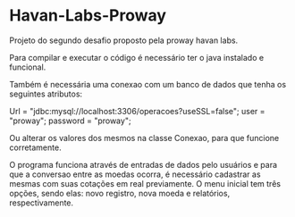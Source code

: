 # Havan-Labs-Proway
Projeto do segundo desafio proposto pela proway havan labs.

Para compilar e executar o código é necessário ter o java instalado e funcional.

Também é necessária uma conexao com um banco de dados que tenha os seguintes atributos:

Url = "jdbc:mysql://localhost:3306/operacoes?useSSL=false";
user = "proway";
password = "proway";

Ou alterar os valores dos mesmos na classe Conexao, para que funcione corretamente.

O programa funciona através de entradas de dados pelo usuários e para que a conversao entre as moedas ocorra, é necessário cadastrar as mesmas com suas cotações em real previamente.
O menu inicial tem três opções, sendo elas: novo registro, nova moeda e relatórios, respectivamente.
